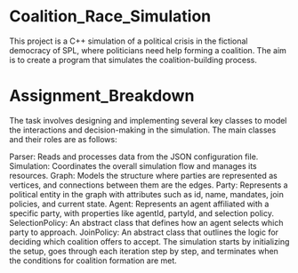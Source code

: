 # Coalition_Race_Simulation
This project is a C++ simulation of a political crisis in the fictional democracy of SPL, where politicians need help forming a coalition. The aim is to create a program that simulates the coalition-building process.

# Assignment_Breakdown
The task involves designing and implementing several key classes to model the interactions and decision-making in the simulation. The main classes and their roles are as follows:

Parser: Reads and processes data from the JSON configuration file.  
Simulation: Coordinates the overall simulation flow and manages its resources.
Graph: Models the structure where parties are represented as vertices, and connections between them are the edges.
Party: Represents a political entity in the graph with attributes such as id, name, mandates, join policies, and current state.
Agent: Represents an agent affiliated with a specific party, with properties like agentId, partyId, and selection policy.
SelectionPolicy: An abstract class that defines how an agent selects which party to approach.
JoinPolicy: An abstract class that outlines the logic for deciding which coalition offers to accept.
The simulation starts by initializing the setup, goes through each iteration step by step, and terminates when the conditions for coalition formation are met.
